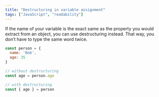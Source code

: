 ```yaml
---
title: "Destructuring in variable assignment"
tags: ["JavaScript", "readability"]
---
```

If the name of your variable is the exact same as the property you would extract from an object, you can use destructuring instead. That way, you don’t have to type the same word twice.

```js
const person = {
  name: 'Bob',
  age: 35
}

// without destructuring
const age = person.age

// with destructuring
const { age } = person
```
